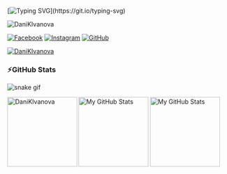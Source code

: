 <!--   my-ticker -->    
[![Typing SVG](https://readme-typing-svg.herokuapp.com?color=%2336BCF7&center=true&vCenter=true&width=600&lines=Hi+there+👋,+I+am+Daniela+Ivanova;+Welcome+to+My+Profile!)](https://git.io/typing-svg)

<p align="left"> <img src="https://komarev.com/ghpvc/?username=DaniKIvanova&label=Profile%20views&color=0e75b6&style=flat" alt="DaniKIvanova" /> </p>

[![Facebook](https://img.shields.io/badge/-Facebook-00B2FF?style=flat-square&logo=Facebook&logoColor=white)](https://www.facebook.com/profile.php?id=100000202014423/)
[![Instagram](https://img.shields.io/badge/-Instagram-e4405f?style=flat-square&logo=Instagram&logoColor=white)](https://www.instagram.com/krasimirova.dd/)
[![GitHub](https://img.shields.io/badge/-Github-000000?style=flat-square&logo=Github&logoColor=white)](https://github.com/DanikIvanova)

<p align="left"> <a href="https://github.com/ryo-ma/github-profile-trophy"><img src="https://github-profile-trophy.vercel.app/?username=DaniKIvanova" alt="DaniKIvanova" /></a> </p>

### ⚡GitHub Stats

![snake gif](https://github.com/DaniKIvanova/DaniKIvanova/blob/output/github-contribution-grid-snake.gif)

<p><img height="160em" img align="left" src="https://github-readme-streak-stats.herokuapp.com/?user=DaniKIvanova&" alt="DaniKIvanova" /></p>

<p>
<img height="160em" alt="My GitHub Stats" src="https://github-readme-stats.vercel.app/api?username=DaniKIvanova&show_icons=true&bg_color=00000000&hide_border=true&text_color=3498db&&count_private=true" />

  <img height="160em" alt="My GitHub Stats" src="https://github-readme-stats.vercel.app/api/top-langs/?username=DaniKIvanova&langs_count=8&layout=compact&hide_border=true&bg_color=00000000&text_color=3498db&&count_private=true&include_all_commits=true" />
</p>
<p></p><p></p>
